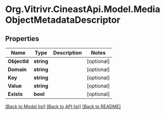 
# Org.Vitrivr.CineastApi.Model.MediaObjectMetadataDescriptor

## Properties

Name | Type | Description | Notes
------------ | ------------- | ------------- | -------------
**ObjectId** | **string** |  | [optional] 
**Domain** | **string** |  | [optional] 
**Key** | **string** |  | [optional] 
**Value** | **string** |  | [optional] 
**Exists** | **bool** |  | [optional] 

[[Back to Model list]](../README.md#documentation-for-models)
[[Back to API list]](../README.md#documentation-for-api-endpoints)
[[Back to README]](../README.md)


